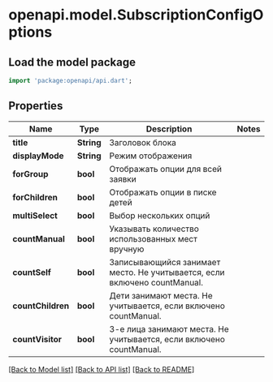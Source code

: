 # openapi.model.SubscriptionConfigOptions

## Load the model package
```dart
import 'package:openapi/api.dart';
```

## Properties
Name | Type | Description | Notes
------------ | ------------- | ------------- | -------------
**title** | **String** | Заголовок блока | 
**displayMode** | **String** | Режим отображения | 
**forGroup** | **bool** | Отображать опции для всей заявки | 
**forChildren** | **bool** | Отображать опции в писке детей | 
**multiSelect** | **bool** | Выбор нескольких опций | 
**countManual** | **bool** | Указывать количество использованных мест вручную | 
**countSelf** | **bool** | Записывающийся занимает место. Не учитывается, если включено countManual. | 
**countChildren** | **bool** | Дети занимают места. Не учитывается, если включено countManual. | 
**countVisitor** | **bool** | 3-е лица занимают места. Не учитывается, если включено countManual. | 

[[Back to Model list]](../README.md#documentation-for-models) [[Back to API list]](../README.md#documentation-for-api-endpoints) [[Back to README]](../README.md)


